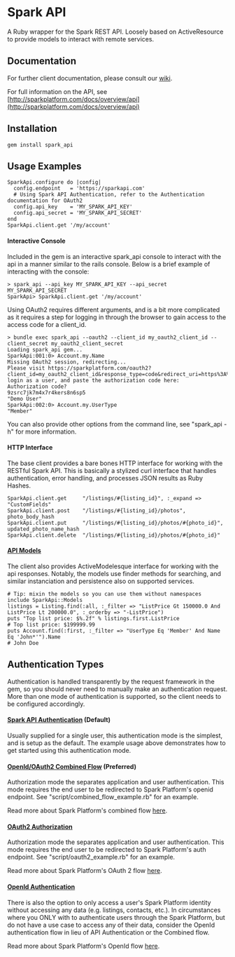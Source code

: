 Spark API
=====================
A Ruby wrapper for the Spark REST API. Loosely based on ActiveResource to provide models to interact with remote services.


Documentation
-------------

For further client documentation, please consult our [wiki](wiki).

For full information on the API, see [http://sparkplatform.com/docs/overview/api](http://sparkplatform.com/docs/overview/api)


Installation
---------
    gem install spark_api

Usage Examples
------------------------
    SparkApi.configure do |config|
      config.endpoint   = 'https://sparkapi.com'
      # Using Spark API Authentication, refer to the Authentication documentation for OAuth2
      config.api_key    = 'MY_SPARK_API_KEY'
      config.api_secret = 'MY_SPARK_API_SECRET'
    end
    SparkApi.client.get '/my/account'


#### Interactive Console
Included in the gem is an interactive spark_api console to interact with the api in a manner similar to the rails console. Below is a brief example of interacting with the console:

    > spark_api --api_key MY_SPARK_API_KEY --api_secret MY_SPARK_API_SECRET
    SparkApi> SparkApi.client.get '/my/account'

Using OAuth2 requires different arguments, and is a bit more complicated as it requires a step for logging in through the browser to gain access to the access code for a client_id. 

    > bundle exec spark_api --oauth2 --client_id my_oauth2_client_id --client_secret my_oauth2_client_secret 
    Loading spark_api gem...
    SparkApi:001:0> Account.my.Name
    Missing OAuth2 session, redirecting...
    Please visit https://sparkplatform.com/oauth2?client_id=my_oauth2_client_id&response_type=code&redirect_uri=https%3A%2F%2Fsparkplatform.com%2Foauth2%2Fcallback, login as a user, and paste the authorization code here:
    Authorization code?
    9zsrc7jk7m4x7r4kers8n6sp5
    "Demo User"
    SparkApi:002:0> Account.my.UserType
    "Member"

You can also provide other options from the command line, see "spark_api -h" for more information.

#### HTTP Interface
The base client provides a bare bones HTTP interface for working with the RESTful Spark API. This is basically a stylized curl interface that handles authentication, error handling, and processes JSON results as Ruby Hashes.

    SparkApi.client.get     "/listings/#{listing_id}", :_expand => "CustomFields"
    SparkApi.client.post    "/listings/#{listing_id}/photos", photo_body_hash
    SparkApi.client.put     "/listings/#{listing_id}/photos/#{photo_id}", updated_photo_name_hash
    SparkApi.client.delete  "/listings/#{listing_id}/photos/#{photo_id}"

#### [API Models](wiki/API-Models)
The client also provides ActiveModelesque interface for working with the api responses. Notably, the models use finder methods for searching, and similar instanciation and persistence also on supported services.

    # Tip: mixin the models so you can use them without namespaces
    include SparkApi::Models
    listings = Listing.find(:all, :_filter => "ListPrice Gt 150000.0 And ListPrice Lt 200000.0", :_orderby => "-ListPrice")
    puts "Top list price: $%.2f" % listings.first.ListPrice
    # Top list price: $199999.99
    puts Account.find(:first, :_filter => "UserType Eq 'Member' And Name Eq 'John*'").Name
    # John Doe


Authentication Types
--------------
Authentication is handled transparently by the request framework in the gem, so you should never need to manually make an authentication request.  More than one mode of authentication is supported, so the client needs to be configured accordingly.

#### [Spark API Authentication](wiki/Spark-Authentication) (Default)
Usually supplied for a single user, this authentication mode is the simplest, and is setup as the default.  The example usage above demonstrates how to get started using this authentication mode.

#### [OpenId/OAuth2 Combined Flow](wiki/Hybrid-Authentication) (Preferred)
Authorization mode the separates application and user authentication.  This mode requires the end user to be redirected to Spark Platform's openid endpoint.  See "script/combined_flow_example.rb" for an example.

Read more about Spark Platform's combined flow <a href="http://sparkplatform.com/docs/authentication/openid_oauth2_authentication">here</a>.

#### [OAuth2 Authorization](wiki/OAuth2-Only-Authentication)
Authorization mode the separates application and user authentication.  This mode requires the end user to be redirected to Spark Platform's auth endpoint.  See "script/oauth2_example.rb" for an example.

Read more about Spark Platform's OAuth 2 flow <a href="http://sparkplatform.com/docs/authentication/oauth2_authentication">here</a>.

#### [OpenId Authentication](wiki/OpenId-Only-Authentication)
There is also the option to only access a user's Spark Platform identity without accessing any data (e.g. listings, contacts, etc.).  In circumstances where you ONLY with to authenticate users through the Spark Platform, but do not have a use case to access any of their data, consider the OpenId authentication flow in lieu of API Authentication or the Combined flow.

Read more about Spark Platform's OpenId flow <a href="http://sparkplatform.com/docs/authentication/openid_authentication">here</a>.
